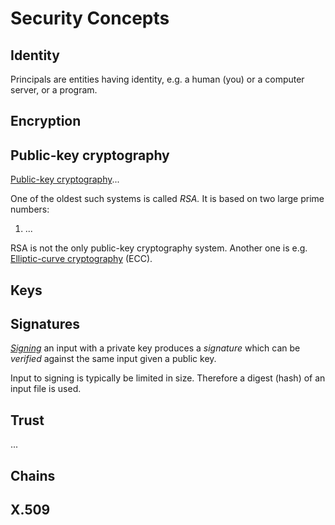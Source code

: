 # Security Concepts

## Identity

Principals are entities having identity, e.g. a human (you) or a computer server, or a program.


## Encryption




## Public-key cryptography

[Public-key cryptography](https://en.wikipedia.org/wiki/Public-key_cryptography)...

One of the oldest such systems is called _RSA._ It is based on two large prime numbers:

1. ...

RSA is not the only public-key cryptography system. Another one is e.g.
[Elliptic-curve cryptography](https://en.wikipedia.org/wiki/Elliptic-curve_cryptography) (ECC).


## Keys



## Signatures

_[Signing](https://en.wikipedia.org/wiki/Digital_signature)_ an input with a private key produces a _signature_ which can be _verified_ against the same input given a public key.

Input to signing is typically be limited in size.  Therefore a digest (hash) of an input file is used.


## Trust

...


## Chains


## X.509


